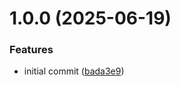 # 1.0.0 (2025-06-19)


### Features

* initial commit ([bada3e9](https://github.com/dasprid/temporal-extra/commit/bada3e93fbc389ad6a21b6647b9e8e150d92a738))

